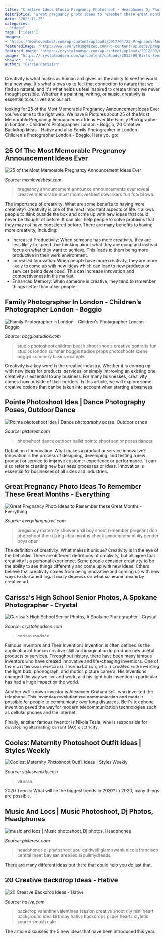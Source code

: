 ```yaml
---
title: "Creative Ideas Studio Pregnancy Photoshoot ~ Headphones Dj Photoshoot Soul Caldwell Glam Swank Nicole Francisco Central Meet Bay San Area Ledisi Pullmydreads"
description: "Great pregnancy photo ideas to remember these great months"
date: "2022-11-25"
categories:
- "ideas"
tags: ["ideas"]
images:
- "https://momlovesbest.com/wp-content/uploads/2017/04/22-Pregnancy-Announcements.jpg"
featuredImage: "http://www.everythingmixed.com/wp-content/uploads/pregnancy-photo-ideas-2.jpg"
featured_image: "https://crystalmadsen.com/wp-content/uploads/2012/09/Girls-Senior-Photo-Ideas-Spokane_0021-682x1024.jpg"
image: "https://crystalmadsen.com/wp-content/uploads/2012/09/Girls-Senior-Photo-Ideas-Spokane_0021-682x1024.jpg"
ShowToc: true
author: "Carrie Parisian"
---
```



Creativity is what makes us human and gives us the ability to see the world in a new way. It's what allows us to feel that connection to nature that we find so natural, and it's what helps us feel inspired to create things we never thought possible. Whether it's painting, writing, or music, creativity is essential to our lives and our art.

	

		
looking for 25 of the Most Memorable Pregnancy Announcement Ideas Ever you've came to the right web. We have 8 Pictures about 25 of the Most Memorable Pregnancy Announcement Ideas Ever like Family Photographer in London - Children&#039;s Photographer London - Boggio, 20 Creative Backdrop Ideas - Hative and also Family Photographer in London - Children&#039;s Photographer London - Boggio. Here you go:
		
    
## 25 Of The Most Memorable Pregnancy Announcement Ideas Ever

<img loading=lazy src="https://momlovesbest.com/wp-content/uploads/2017/04/22-Pregnancy-Announcements.jpg" onerror="this.onerror=null;this.src='https://tse1.mm.bing.net/th?id=OIP.0Q_ceoKqC1yP1Y4JJEcy6QHaJG&amp;pid=15.1';" alt="25 of the Most Memorable Pregnancy Announcement Ideas Ever">

_Source: momlovesbest.com_

>pregnancy announcement announce announcements ever reveal creative memorable most momlovesbest coworkers fun foto brown. 

	

The importance of creativity: What are some benefits to having more creativity?
Creativity is one of the most important aspects of life. It allows people to think outside the box and come up with new ideas that could never be thought of before. It can also help people to solve problems that they may not have considered before. There are many benefits to having more creativity, including: 
- Increased Productivity: When someone has more creativity, they are less likely to spend time thinking about what they are doing and instead focus on what they want to achieve. This leads to them being more productive in their work environment. 
- Increased Innovation: When people have more creativity, they are more likely to come up with new ideas which can lead to new products or services being developed. This can increase innovation and competitiveness in the market. 
- Enhanced Memory: When someone is creative, they tend to remember things better than other people.

    
## Family Photographer In London - Children&#039;s Photographer London - Boggio

<img loading=lazy src="https://boggiostudios.com/assets/creative-family-photography-london.jpg" onerror="this.onerror=null;this.src='https://tse1.mm.bing.net/th?id=OIP._ib1yGFN-Y5G2pwTDGQppQHaKU&amp;pid=15.1';" alt="Family Photographer in London - Children&#039;s Photographer London - Boggio">

_Source: boggiostudios.com_

>studio photoshoot children beach shoot shoots creative portraits fun studios london summer boggiostudios props photoshoots scene boggio summery basics example. 

	

Creativity is a key word in the creative industry. Whether it is coming up with new ideas for products, services, or simply improving an existing one, creativity is essential to any business. For many businesses, creativity comes from outside of their borders. In this article, we will explore some creative options that can be taken into account when starting a business.

    
## Pointe Photoshoot Idea | Dance Photography Poses, Outdoor Dance

<img loading=lazy src="https://i.pinimg.com/736x/d0/2f/55/d02f55bfcada12dc15e8b3072cc3a036.jpg" onerror="this.onerror=null;this.src='https://tse2.mm.bing.net/th?id=OIP.qHVqEd-NGdG2lSh70D2kpQHaJ5&amp;pid=15.1';" alt="Pointe photoshoot idea | Dance photography poses, Outdoor dance">

_Source: pinterest.com_

>photoshoot dance outdoor ballet pointe shoot senior poses dancer. 

	

Definition of innovation: What makes a product or service innovative?
Innovation is the process of designing, developing, and testing a new product or service to improve customer experience or performance. It can also refer to creating new business processes or ideas. Innovation is essential for businesses of all sizes and industries.

    
## Great Pregnancy Photo Ideas To Remember These Great Months - Everything

<img loading=lazy src="http://www.everythingmixed.com/wp-content/uploads/pregnancy-photo-ideas-2.jpg" onerror="this.onerror=null;this.src='https://tse3.mm.bing.net/th?id=OIP.mr7pionPnO6X9h0ckDZl7AHaLH&amp;pid=15.1';" alt="Great Pregnancy Photo Ideas to Remember these Great Months - Everything">

_Source: everythingmixed.com_

>pregnancy maternity shower until boy shoot remember pregnant don photoshoot then taking idea months check announcement diy gender boys open. 

	

The definition of creativity: What makes it unique?
Creativity is in the eye of the beholder. There are different definitions of creativity, but all agree that creativity is a personal experience. Some people consider creativity to be the ability to see things differently and come up with new ideas. Others believe that creativity comes from being innovative and coming up with new ways to do something. It really depends on what someone means by creative art.

    
## Carissa&#039;s High School Senior Photos, A Spokane Photographer - Crystal

<img loading=lazy src="https://crystalmadsen.com/wp-content/uploads/2012/09/Girls-Senior-Photo-Ideas-Spokane_0021-682x1024.jpg" onerror="this.onerror=null;this.src='https://tse2.mm.bing.net/th?id=OIP.hFZ577KSTh87zWfjIXkeBAHaLH&amp;pid=15.1';" alt="Carissa&#039;s High School Senior Photos, A Spokane Photographer - Crystal">

_Source: crystalmadsen.com_

>carissa madsen. 

	

Famous Inventors and Their Inventions
Invention is often defined as the application of human creative skill and imagination to produce new useful products or services. Throughout history, there have been many famous inventors who have created innovative and life-changing inventions.
One of the most famous inventors is Thomas Edison, who is credited with inventing the light bulb, phonograph, and motion picture camera. His inventions changed the way we live and work, and his light bulb invention in particular has had a huge impact on the world.

Another well-known inventor is Alexander Graham Bell, who invented the telephone. This invention revolutionized communication and made it possible for people to communicate over long distances. Bell's telephone invention paved the way for modern telecommunication technologies such as cellular phones and the Internet.

Finally, another famous inventor is Nikola Tesla, who is responsible for developing alternating current (AC) electricity.

    
## Coolest Maternity Photoshoot Outfit Ideas | Styles Weekly

<img loading=lazy src="https://www.stylesweekly.com/wp-content/uploads/2021/03/coolest-maternity-photoshoot-outfit-ideas-6049668d6bafd.jpg" onerror="this.onerror=null;this.src='https://tse2.mm.bing.net/th?id=OIP.burOYC8BfPhuZeT89uAoYgHaJQ&amp;pid=15.1';" alt="Coolest Maternity Photoshoot Outfit Ideas | Styles Weekly">

_Source: stylesweekly.com_

>virnasa. 

	

2020 Trends: What will be the biggest trends in 2020?
In 2020, many things are possible.

    
## Music And Locs | Music Photoshoot, Dj Photos, Headphones

<img loading=lazy src="https://i.pinimg.com/736x/7b/eb/c1/7bebc1a24ea1e050b1285a3bb75beccd--headphones-earbuds-black-hair.jpg" onerror="this.onerror=null;this.src='https://tse2.mm.bing.net/th?id=OIP.tyvdGpaqGNOrK1ajwpCLFwHaHa&amp;pid=15.1';" alt="music and locs | Music photoshoot, Dj photos, Headphones">

_Source: pinterest.com_

>headphones dj photoshoot soul caldwell glam swank nicole francisco central meet bay san area ledisi pullmydreads. 

	

There are many different ideas out there that could help you do just that.

    
## 20 Creative Backdrop Ideas - Hative

<img loading=lazy src="https://hative.com/wp-content/uploads/2014/12/backdrop-ideas/10-creative-backdrop-ideas.jpg" onerror="this.onerror=null;this.src='https://tse1.mm.bing.net/th?id=OIP.uNUmSlDfdLBlWMhahRNitgHaLH&amp;pid=15.1';" alt="20 Creative Backdrop Ideas - Hative">

_Source: hative.com_

>backdrop valentine valentines session creative shoot diy mini heart background idea birthday hative backdrops paper hearts styletic source smash cake. 

	

The article discusses the 5 new ideas that have been introduced this year.

